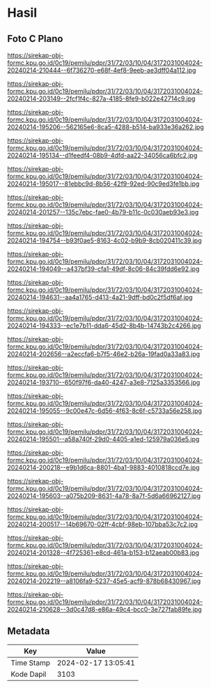# Hasil

## Foto C Plano

https://sirekap-obj-formc.kpu.go.id/0c19/pemilu/pdpr/31/72/03/10/04/3172031004024-20240214-210444--6f736270-e68f-4ef8-9eeb-ae3dff04a112.jpg

https://sirekap-obj-formc.kpu.go.id/0c19/pemilu/pdpr/31/72/03/10/04/3172031004024-20240214-203149--2fcf1f4c-827a-4185-8fe9-b022e42714c9.jpg

https://sirekap-obj-formc.kpu.go.id/0c19/pemilu/pdpr/31/72/03/10/04/3172031004024-20240214-195206--562165e6-8ca5-4288-b514-ba933e36a262.jpg

https://sirekap-obj-formc.kpu.go.id/0c19/pemilu/pdpr/31/72/03/10/04/3172031004024-20240214-195134--d1feedf4-08b9-4dfd-aa22-34056ca6bfc2.jpg

https://sirekap-obj-formc.kpu.go.id/0c19/pemilu/pdpr/31/72/03/10/04/3172031004024-20240214-195017--81ebbc9d-8b56-42f9-92ed-90c9ed3fe1bb.jpg

https://sirekap-obj-formc.kpu.go.id/0c19/pemilu/pdpr/31/72/03/10/04/3172031004024-20240214-201257--135c7ebc-fae0-4b79-b11c-0c030aeb93e3.jpg

https://sirekap-obj-formc.kpu.go.id/0c19/pemilu/pdpr/31/72/03/10/04/3172031004024-20240214-194754--b93f0ae5-8163-4c02-b9b9-8cb020411c39.jpg

https://sirekap-obj-formc.kpu.go.id/0c19/pemilu/pdpr/31/72/03/10/04/3172031004024-20240214-194049--a437bf39-cfa1-49df-8c06-84c39fdd6e92.jpg

https://sirekap-obj-formc.kpu.go.id/0c19/pemilu/pdpr/31/72/03/10/04/3172031004024-20240214-194631--aa4a1765-d413-4a21-9dff-bd0c2f5df6af.jpg

https://sirekap-obj-formc.kpu.go.id/0c19/pemilu/pdpr/31/72/03/10/04/3172031004024-20240214-194333--ec1e7b11-dda6-45d2-8b4b-14743b2c4266.jpg

https://sirekap-obj-formc.kpu.go.id/0c19/pemilu/pdpr/31/72/03/10/04/3172031004024-20240214-202656--a2eccfa6-b7f5-46e2-b26a-19fad0a33a83.jpg

https://sirekap-obj-formc.kpu.go.id/0c19/pemilu/pdpr/31/72/03/10/04/3172031004024-20240214-193710--650f97f6-da40-4247-a3e8-7125a3353566.jpg

https://sirekap-obj-formc.kpu.go.id/0c19/pemilu/pdpr/31/72/03/10/04/3172031004024-20240214-195055--9c00e47c-6d56-4f63-8c6f-c5733a56e258.jpg

https://sirekap-obj-formc.kpu.go.id/0c19/pemilu/pdpr/31/72/03/10/04/3172031004024-20240214-195501--a58a740f-29d0-4405-a1ed-125979a036e5.jpg

https://sirekap-obj-formc.kpu.go.id/0c19/pemilu/pdpr/31/72/03/10/04/3172031004024-20240214-200218--e9b1d6ca-8801-4ba1-9883-4010818ccd7e.jpg

https://sirekap-obj-formc.kpu.go.id/0c19/pemilu/pdpr/31/72/03/10/04/3172031004024-20240214-195603--a075b209-8631-4a78-8a7f-5d6a66962127.jpg

https://sirekap-obj-formc.kpu.go.id/0c19/pemilu/pdpr/31/72/03/10/04/3172031004024-20240214-200517--14b69670-02ff-4cbf-98eb-107bba53c7c2.jpg

https://sirekap-obj-formc.kpu.go.id/0c19/pemilu/pdpr/31/72/03/10/04/3172031004024-20240214-201328--4f725361-e8cd-461a-b153-b12aeab00b83.jpg

https://sirekap-obj-formc.kpu.go.id/0c19/pemilu/pdpr/31/72/03/10/04/3172031004024-20240214-202219--a8106fa9-5237-45e5-acf9-878b68430967.jpg

https://sirekap-obj-formc.kpu.go.id/0c19/pemilu/pdpr/31/72/03/10/04/3172031004024-20240214-210628--3d0c47d8-e86a-49c4-bcc0-3e727fab89fe.jpg


## Metadata

| Key        | Value               |
| ---------- | ------------------- |
| Time Stamp | 2024-02-17 13:05:41 |
| Kode Dapil | 3103                |



